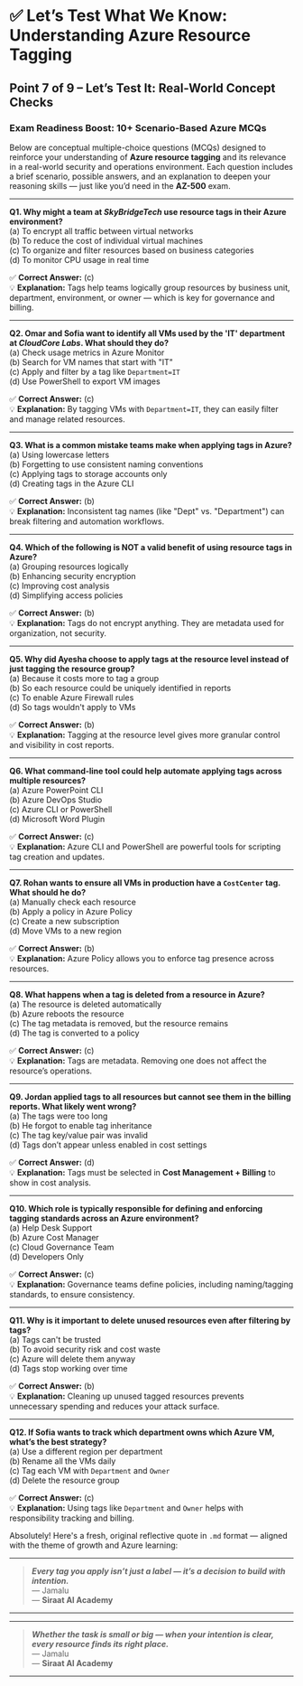 # ✅ Let’s Test What We Know: Understanding Azure Resource Tagging

## Point 7 of 9 – Let’s Test It: Real-World Concept Checks

### Exam Readiness Boost: 10+ Scenario-Based Azure MCQs

Below are conceptual multiple-choice questions (MCQs) designed to reinforce your understanding of **Azure resource tagging** and its relevance in a real-world security and operations environment. Each question includes a brief scenario, possible answers, and an explanation to deepen your reasoning skills — just like you’d need in the **AZ-500** exam.

---

**Q1. Why might a team at *SkyBridgeTech* use resource tags in their Azure environment?**  
(a) To encrypt all traffic between virtual networks  
(b) To reduce the cost of individual virtual machines  
(c) To organize and filter resources based on business categories  
(d) To monitor CPU usage in real time  

✅ **Correct Answer:** (c)  
💡 **Explanation:** Tags help teams logically group resources by business unit, department, environment, or owner — which is key for governance and billing.

---

**Q2. Omar and Sofia want to identify all VMs used by the 'IT' department at *CloudCore Labs*. What should they do?**  
(a) Check usage metrics in Azure Monitor  
(b) Search for VM names that start with "IT"  
(c) Apply and filter by a tag like `Department=IT`  
(d) Use PowerShell to export VM images  

✅ **Correct Answer:** (c)  
💡 **Explanation:** By tagging VMs with `Department=IT`, they can easily filter and manage related resources.

---

**Q3. What is a common mistake teams make when applying tags in Azure?**  
(a) Using lowercase letters  
(b) Forgetting to use consistent naming conventions  
(c) Applying tags to storage accounts only  
(d) Creating tags in the Azure CLI  

✅ **Correct Answer:** (b)  
💡 **Explanation:** Inconsistent tag names (like "Dept" vs. "Department") can break filtering and automation workflows.

---

**Q4. Which of the following is NOT a valid benefit of using resource tags in Azure?**  
(a) Grouping resources logically  
(b) Enhancing security encryption  
(c) Improving cost analysis  
(d) Simplifying access policies  

✅ **Correct Answer:** (b)  
💡 **Explanation:** Tags do not encrypt anything. They are metadata used for organization, not security.

---

**Q5. Why did Ayesha choose to apply tags at the resource level instead of just tagging the resource group?**  
(a) Because it costs more to tag a group  
(b) So each resource could be uniquely identified in reports  
(c) To enable Azure Firewall rules  
(d) So tags wouldn't apply to VMs  

✅ **Correct Answer:** (b)  
💡 **Explanation:** Tagging at the resource level gives more granular control and visibility in cost reports.

---

**Q6. What command-line tool could help automate applying tags across multiple resources?**  
(a) Azure PowerPoint CLI  
(b) Azure DevOps Studio  
(c) Azure CLI or PowerShell  
(d) Microsoft Word Plugin  

✅ **Correct Answer:** (c)  
💡 **Explanation:** Azure CLI and PowerShell are powerful tools for scripting tag creation and updates.

---

**Q7. Rohan wants to ensure all VMs in production have a `CostCenter` tag. What should he do?**  
(a) Manually check each resource  
(b) Apply a policy in Azure Policy  
(c) Create a new subscription  
(d) Move VMs to a new region  

✅ **Correct Answer:** (b)  
💡 **Explanation:** Azure Policy allows you to enforce tag presence across resources.

---

**Q8. What happens when a tag is deleted from a resource in Azure?**  
(a) The resource is deleted automatically  
(b) Azure reboots the resource  
(c) The tag metadata is removed, but the resource remains  
(d) The tag is converted to a policy  

✅ **Correct Answer:** (c)  
💡 **Explanation:** Tags are metadata. Removing one does not affect the resource’s operations.

---

**Q9. Jordan applied tags to all resources but cannot see them in the billing reports. What likely went wrong?**  
(a) The tags were too long  
(b) He forgot to enable tag inheritance  
(c) The tag key/value pair was invalid  
(d) Tags don’t appear unless enabled in cost settings  

✅ **Correct Answer:** (d)  
💡 **Explanation:** Tags must be selected in **Cost Management + Billing** to show in cost analysis.

---

**Q10. Which role is typically responsible for defining and enforcing tagging standards across an Azure environment?**  
(a) Help Desk Support  
(b) Azure Cost Manager  
(c) Cloud Governance Team  
(d) Developers Only  

✅ **Correct Answer:** (c)  
💡 **Explanation:** Governance teams define policies, including naming/tagging standards, to ensure consistency.

---

**Q11. Why is it important to delete unused resources even after filtering by tags?**  
(a) Tags can't be trusted  
(b) To avoid security risk and cost waste  
(c) Azure will delete them anyway  
(d) Tags stop working over time  

✅ **Correct Answer:** (b)  
💡 **Explanation:** Cleaning up unused tagged resources prevents unnecessary spending and reduces your attack surface.

---

**Q12. If Sofia wants to track which department owns which Azure VM, what’s the best strategy?**  
(a) Use a different region per department  
(b) Rename all the VMs daily  
(c) Tag each VM with `Department` and `Owner`  
(d) Delete the resource group  

✅ **Correct Answer:** (c)  
💡 **Explanation:** Using tags like `Department` and `Owner` helps with responsibility tracking and billing.

Absolutely! Here's a fresh, original reflective quote in `.md` format — aligned with the theme of growth and Azure learning:


---

> _**Every tag you apply isn’t just a label — it’s a decision to build with intention.**_  
> — Jamalu  
> — **Siraat AI Academy**

---
---

> _**Whether the task is small or big — when your intention is clear, every resource finds its right place.**_  
> — Jamalu  
> — **Siraat AI Academy**

---
